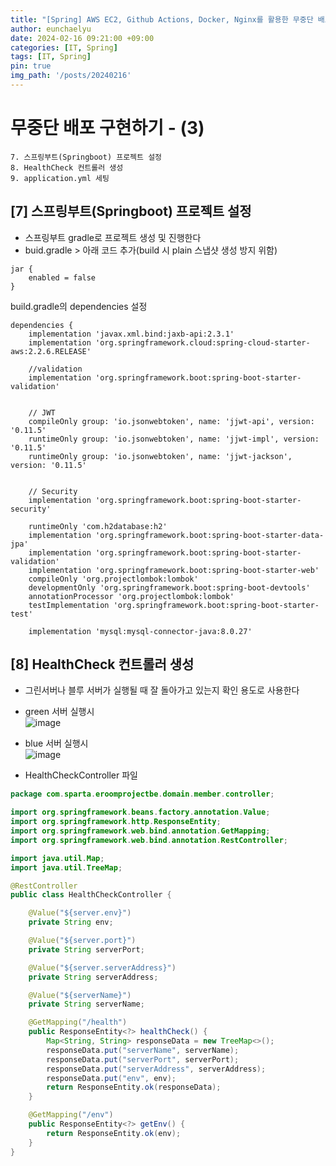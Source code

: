 ```yaml
---
title: "[Spring] AWS EC2, Github Actions, Docker, Nginx를 활용한 무중단 배포(3)"
author: eunchaelyu
date: 2024-02-16 09:21:00 +09:00
categories: [IT, Spring]
tags: [IT, Spring]
pin: true
img_path: '/posts/20240216'
---
```


# 무중단 배포 구현하기 - (3)     
    7. 스프링부트(Springboot) 프로젝트 설정      
    8. HealthCheck 컨트롤러 생성  
    9. application.yml 세팅    

                  

## [7] 스프링부트(Springboot) 프로젝트 설정      
- 스프링부트 gradle로 프로젝트 생성 및 진행한다          
- buid.gradle > 아래 코드 추가(build 시 plain 스냅샷 생성 방지 위함)            
```
jar {
	enabled = false
}
```

build.gradle의 dependencies 설정        
```
dependencies {
	implementation 'javax.xml.bind:jaxb-api:2.3.1'
	implementation 'org.springframework.cloud:spring-cloud-starter-aws:2.2.6.RELEASE'

	//validation
	implementation 'org.springframework.boot:spring-boot-starter-validation'


	// JWT
	compileOnly group: 'io.jsonwebtoken', name: 'jjwt-api', version: '0.11.5'
	runtimeOnly group: 'io.jsonwebtoken', name: 'jjwt-impl', version: '0.11.5'
	runtimeOnly group: 'io.jsonwebtoken', name: 'jjwt-jackson', version: '0.11.5'


	// Security
	implementation 'org.springframework.boot:spring-boot-starter-security'

	runtimeOnly 'com.h2database:h2'
	implementation 'org.springframework.boot:spring-boot-starter-data-jpa'
	implementation 'org.springframework.boot:spring-boot-starter-validation'
	implementation 'org.springframework.boot:spring-boot-starter-web'
	compileOnly 'org.projectlombok:lombok'
	developmentOnly 'org.springframework.boot:spring-boot-devtools'
	annotationProcessor 'org.projectlombok:lombok'
	testImplementation 'org.springframework.boot:spring-boot-starter-test'

	implementation 'mysql:mysql-connector-java:8.0.27'
```


## [8] HealthCheck 컨트롤러 생성
- 그린서버나 블루 서버가 실행될 때 잘 돌아가고 있는지 확인 용도로 사용한다    
- green 서버 실행시    
![image](https://github.com/eunchaelyu/eunchaelyu.github.io/assets/119996957/d5f0de42-400f-409d-a71d-b6136aeb4e20)    

- blue 서버 실행시    
![image](https://github.com/eunchaelyu/eunchaelyu.github.io/assets/119996957/de06d9b5-567d-4a43-883a-da97f7b05093)    

- HealthCheckController 파일   
```java
package com.sparta.eroomprojectbe.domain.member.controller;

import org.springframework.beans.factory.annotation.Value;
import org.springframework.http.ResponseEntity;
import org.springframework.web.bind.annotation.GetMapping;
import org.springframework.web.bind.annotation.RestController;

import java.util.Map;
import java.util.TreeMap;

@RestController
public class HealthCheckController {

    @Value("${server.env}")
    private String env;

    @Value("${server.port}")
    private String serverPort;

    @Value("${server.serverAddress}")
    private String serverAddress;

    @Value("${serverName}")
    private String serverName;

    @GetMapping("/health")
    public ResponseEntity<?> healthCheck() {
        Map<String, String> responseData = new TreeMap<>();
        responseData.put("serverName", serverName);
        responseData.put("serverPort", serverPort);
        responseData.put("serverAddress", serverAddress);
        responseData.put("env", env);
        return ResponseEntity.ok(responseData);
    }

    @GetMapping("/env")
    public ResponseEntity<?> getEnv() {
        return ResponseEntity.ok(env);
    }
}
```    







